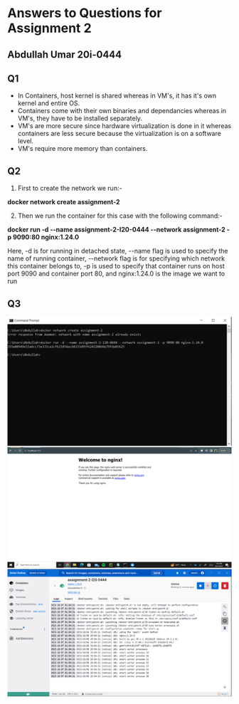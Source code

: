 # Answers to Questions for Assignment 2
## Abdullah Umar 20i-0444

## Q1

- In Containers, host kernel is shared whereas in VM's, it has it's own kernel and entire OS.
- Containers come with their own binaries and dependancies whereas in VM's, they have to be installed separately.
- VM's are more secure since hardware virtualization is done in it whereas containers are less secure because the virtualization is on a software level.
- VM's require more memory than containers.


## Q2

1. First to create the network we run:-

**docker network create assignment-2**

2. Then we run the container for this case with the following command:-

**docker run -d --name assignment-2-I20-0444 --network assignment-2 -p 9090:80 nginx:1.24.0**

Here, -d is for running in detached state, --name flag is used to specify the name of running container, --network flag is for specifying which network this container belongs to, -p is used to specify that container runs on host port 9090 and container port 80, and nginx:1.24.0 is the image we want to run


## Q3

<img src="../docker command.PNG" title="Command run in terminal">
<img src="../nginx working.PNG" title="Screen of working container on 9090 port">
<img src="../docker logs.PNG" title="Logs of container working">
